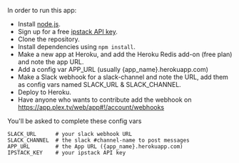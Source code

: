 In order to run this app:
 
- Install [node.js](https://nodejs.org/en/).
- Sign up for a free [ipstack API key](https://ipstack.com/signup/free).
- Clone the repository.
- Install dependencies using `npm install`.
- Make a new app at Heroku, and add the Heroku Redis add-on (free plan) and note the app URL.
- Add a config var APP_URL (usually {app_name}.herokuapp.com)
- Make a Slack webhook for a slack-channel and note the URL, add them as config vars named SLACK_URL & SLACK_CHANNEL.
- Deploy to Heroku.
- Have anyone who wants to contribute add the webhook on https://app.plex.tv/web/app#!/account/webhooks

You'll be asked to complete these config vars
```
SLACK_URL      # your slack webhook URL
SLACK_CHANNEL  # the slack #channel-name to post messages
APP_URL        # the App URL ({app_name}.herokuapp.com)
IPSTACK_KEY    # your ipstack API key
```
